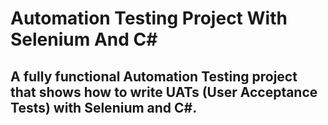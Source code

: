# Automation Testing Project With Selenium And C#
## A fully functional Automation Testing project that shows how to write UATs (User Acceptance Tests) with Selenium and C#.
